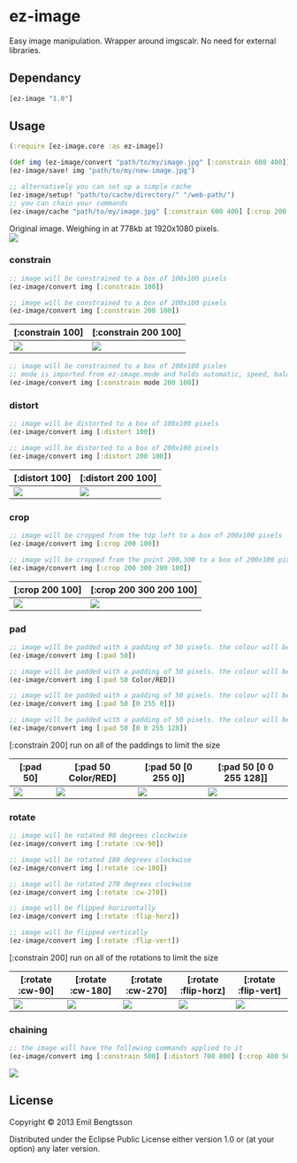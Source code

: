 # ez-image

Easy image manipulation. Wrapper around imgscalr. No need for external libraries.

## Dependancy
```clojure
[ez-image "1.0"]
```

## Usage

```clojure
(:require [ez-image.core :as ez-image])

(def img (ez-image/convert "path/to/my/image.jpg" [:constrain 600 400])) ;; will give back a BufferedImage object
(ez-image/save! img "path/to/my/new-image.jpg")

;; alternatively you can set up a simple cache
(ez-image/setup! "path/to/cache/directory/" "/web-path/")
;; you can chain your commands
(ez-image/cache "path/to/my/image.jpg" [:constrain 600 400] [:crop 200 200]) ;; will give back "/web-path/<md5-sum>.jpg"
```

Original image. Weighing in at 778kb at 1920x1080 pixels.  
![](https://raw.github.com/emil0r/ez-image/screenshots/left-right.jpg)

### constrain
```clojure
;; image will be constrained to a box of 100x100 pixels
(ez-image/convert img [:constrain 100])

;; image will be constrained to a box of 200x100 pixels
(ez-image/convert img [:constrain 200 100])
```
| [:constrain 100] | [:constrain 200 100] |
| ---------------- | -------------------- |
| ![](https://raw.github.com/emil0r/ez-image/screenshots/left-right-constrain-100.jpg) | ![](https://raw.github.com/emil0r/ez-image/screenshots/left-right-constrain-200x100.jpg) |


```clojure
;; image will be constrained to a box of 200x100 pixles
;; mode is imported from ez-image.mode and holds automatic, speed, balanced, quality and ultra-quality
(ez-image/convert img [:constrain mode 200 100])
```

### distort
```clojure
;; image will be distorted to a box of 100x100 pixels
(ez-image/convert img [:distort 100])

;; image will be distorted to a box of 200x100 pixels
(ez-image/convert img [:distort 200 100])
```
| [:distort 100] | [:distort 200 100] |
| -------------- | ------------------ |
| ![](https://raw.github.com/emil0r/ez-image/screenshots/left-right-distort-100.jpg) | ![](https://raw.github.com/emil0r/ez-image/screenshots/left-right-distort-200x100.jpg) |


### crop
```clojure
;; image will be cropped from the top left to a box of 200x100 pixels
(ez-image/convert img [:crop 200 100])

;; image will be cropped from the point 200,300 to a box of 200x100 pixels
(ez-image/convert img [:crop 200 300 200 100])
```
| [:crop 200 100] | [:crop 200 300 200 100] |
| --------------- | ----------------------- |
| ![](https://raw.github.com/emil0r/ez-image/screenshots/left-right-crop-200x100.jpg) | ![](https://raw.github.com/emil0r/ez-image/screenshots/left-right-crop-200x300-200x100.jpg) |


### pad
```clojure
;; image will be padded with a padding of 50 pixels. the colour will be black
(ez-image/convert img [:pad 50])

;; image will be padded with a padding of 50 pixels. the colour will be red
(ez-image/convert img [:pad 50 Color/RED])

;; image will be padded with a padding of 50 pixels. the colour will be green
(ez-image/convert img [:pad 50 [0 255 0]])

;; image will be padded with a padding of 50 pixels. the colour will be blue and have an alpha of 50%
(ez-image/convert img [:pad 50 [0 0 255 128])
```

[:constrain 200] run on all of the paddings to limit the size  

| [:pad 50] | [:pad 50 Color/RED] | [:pad 50 [0 255 0]] | [:pad 50 [0 0 255 128]] |
| --------- | ------------------- | ------------------- | ----------------------- |
| ![](https://raw.github.com/emil0r/ez-image/screenshots/left-right-pad-50.jpg) | ![](https://raw.github.com/emil0r/ez-image/screenshots/left-right-pad-50-red.jpg) | ![](https://raw.github.com/emil0r/ez-image/screenshots/left-right-pad-50-green.jpg) | ![](https://raw.github.com/emil0r/ez-image/screenshots/left-right-pad-50-blue-alpha-50.jpg) |


### rotate
```clojure
;; image will be rotated 90 degrees clockwise
(ez-image/convert img [:rotate :cw-90])

;; image will be rotated 180 degrees clockwise
(ez-image/convert img [:rotate :cw-180])

;; image will be rotated 270 degrees clockwise
(ez-image/convert img [:rotate :cw-270])

;; image will be flipped horizontally
(ez-image/convert img [:rotate :flip-horz])

;; image will be flipped vertically
(ez-image/convert img [:rotate :flip-vert])
```

[:constrain 200] run on all of the rotations to limit the size  

| [:rotate :cw-90] | [:rotate :cw-180] | [:rotate :cw-270] | [:rotate :flip-horz] | [:rotate :flip-vert] |
| ---------------- | ----------------- | ----------------- | -------------------- | -------------------- |
| ![](https://raw.github.com/emil0r/ez-image/screenshots/left-right-rotate-cw-90.jpg) | ![](https://raw.github.com/emil0r/ez-image/screenshots/left-right-rotate-cw-180.jpg) | ![](https://raw.github.com/emil0r/ez-image/screenshots/left-right-rotate-cw-270.jpg) | ![](https://raw.github.com/emil0r/ez-image/screenshots/left-right-rotate-flip-horz.jpg) | ![](https://raw.github.com/emil0r/ez-image/screenshots/left-right-rotate-flip-vert.jpg) |


### chaining
```clojure
;; the image will have the following commands applied to it
(ez-image/convert img [:constrain 500] [:distort 700 800] [:crop 400 500] [:rotate :cw-90] [:pad 200])
```
![](https://raw.github.com/emil0r/ez-image/screenshots/left-right-chained.jpg)

## License

Copyright © 2013 Emil Bengtsson

Distributed under the Eclipse Public License either version 1.0 or (at
your option) any later version.
